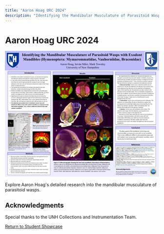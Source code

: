 ```yaml
---
title: "Aaron Hoag URC 2024"
description: "Identifying the Mandibular Musculature of Parasitoid Wasps with Exodont Mandibles"
---
```


# Aaron Hoag URC 2024

![Aaron Hoag URC 2024 Poster](/src/assets/images/URC_Posters/AaronHoagURC2024.png)

Explore Aaron Hoag's detailed research into the mandibular musculature of parasitoid wasps.

## Acknowledgments
Special thanks to the UNH Collections and Instrumentation Team.

[Return to Student Showcase](/pages/studentshowcase.md)
